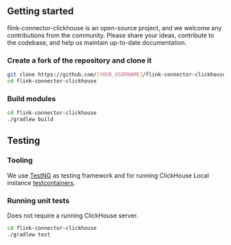## Getting started
flink-connector-clickhouse is an open-source project, and we welcome any contributions from the community. Please share your ideas, contribute to the codebase, and help us maintain up-to-date documentation.

### Create a fork of the repository and clone it
```bash
git clone https://github.com/[YOUR_USERNAME]/flink-connector-clickhouse
cd flink-connector-clickhouse
```

### Build modules

  ```bash
  cd flink-connector-clickhouse
  ./gradlew build
  ```

## Testing

### Tooling
We use [TestNG](https://testng.org/) as testing framework and for running ClickHouse Local instance [testcontainers](https://www.testcontainers.org/modules/databases/clickhouse/).

### Running unit tests

Does not require a running ClickHouse server.

  ```bash
  cd flink-connector-clickhouse
  ./gradlew test 
  ```

